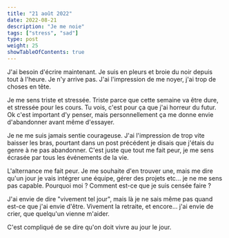 ```yaml
---
title: "21 août 2022"
date: 2022-08-21
description: "Je me noie"
tags: ["stress", "sad"]
type: post
weight: 25
showTableOfContents: true
---
```


J'ai besoin d'écrire maintenant. Je suis en pleurs et broie du noir depuis tout à l'heure. Je n'y arrive pas. J'ai l'impression de me noyer, j'ai trop de choses en tête.

Je me sens triste et stressée. Triste parce que cette semaine va être dure, et stressée pour les cours. Tu vois, c'est pour ça que j'ai horreur du futur. Ok c'est important d'y penser, mais personnellement ça me donne envie d'abandonner avant même d'essayer.

Je ne me suis jamais sentie courageuse. J'ai l'impression de trop vite baisser les bras, pourtant dans un post précédent je disais que j'étais du genre à ne pas abandonner. C'est juste que tout me fait peur, je me sens écrasée par tous les événements de la vie.

L'alternance me fait peur. Je me souhaite d'en trouver une, mais me dire qu'un jour je vais intégrer une équipe, gérer des projets etc... je ne me sens pas capable. Pourquoi moi ? Comment est-ce que je suis censée faire ?

J'ai envie de dire "vivement tel jour", mais là je ne sais même pas quand est-ce que j'ai envie d'être. Vivement la retraite, et encore... j'ai envie de crier, que quelqu'un vienne m'aider.

C'est compliqué de se dire qu'on doit vivre au jour le jour.
